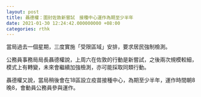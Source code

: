 ```yaml
---
layout: post
title: 聶德權：圍封佐敦新嘗試　接種中心運作為期至少半年
date: 2021-01-30 12:24:42.000000000 +08:00
categories: rthk
---
```


當局過去一個星期，三度實施「受限區域」安排，要求居民強制檢測。

公務員事務局局長聶德權說，上周六在佐敦的行動是新嘗試，之後兩次規模較細，模式上有轉變，未來會繼續加強檢測，亦可能採取同類行動。

聶德權又說，當局稍後會在18區設立疫苗接種中心，為期至少半年，運作時間朝8晚8，會動員公務員參與運作。
